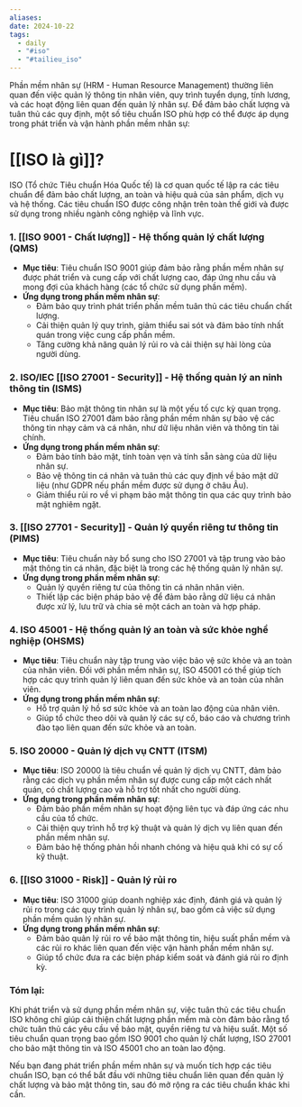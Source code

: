 ```yaml
---
aliases: 
date: 2024-10-22
tags:
  - daily
  - "#iso"
  - "#tailieu_iso"
---
```

Phần mềm nhân sự (HRM - Human Resource Management) thường liên quan đến việc quản lý thông tin nhân viên, quy trình tuyển dụng, tính lương, và các hoạt động liên quan đến quản lý nhân sự. Để đảm bảo chất lượng và tuân thủ các quy định, một số tiêu chuẩn ISO phù hợp có thể được áp dụng trong phát triển và vận hành phần mềm nhân sự:

# **[[ISO là gì]]?**

ISO (Tổ chức Tiêu chuẩn Hóa Quốc tế) là cơ quan quốc tế lập ra các tiêu chuẩn để đảm bảo chất lượng, an toàn và hiệu quả của sản phẩm, dịch vụ và hệ thống. Các tiêu chuẩn ISO được công nhận trên toàn thế giới và được sử dụng trong nhiều ngành công nghiệp và lĩnh vực.

### 1. **[[ISO 9001 - Chất lượng]] - Hệ thống quản lý chất lượng (QMS)**

- **Mục tiêu**: Tiêu chuẩn ISO 9001 giúp đảm bảo rằng phần mềm nhân sự được phát triển và cung cấp với chất lượng cao, đáp ứng nhu cầu và mong đợi của khách hàng (các tổ chức sử dụng phần mềm).
- **Ứng dụng trong phần mềm nhân sự**:
    - Đảm bảo quy trình phát triển phần mềm tuân thủ các tiêu chuẩn chất lượng.
    - Cải thiện quản lý quy trình, giảm thiểu sai sót và đảm bảo tính nhất quán trong việc cung cấp phần mềm.
    - Tăng cường khả năng quản lý rủi ro và cải thiện sự hài lòng của người dùng.

### 2. **ISO/IEC [[ISO 27001 - Security]] - Hệ thống quản lý an ninh thông tin (ISMS)**

- **Mục tiêu**: Bảo mật thông tin nhân sự là một yếu tố cực kỳ quan trọng. Tiêu chuẩn ISO 27001 đảm bảo rằng phần mềm nhân sự bảo vệ các thông tin nhạy cảm và cá nhân, như dữ liệu nhân viên và thông tin tài chính.
- **Ứng dụng trong phần mềm nhân sự**:
    - Đảm bảo tính bảo mật, tính toàn vẹn và tính sẵn sàng của dữ liệu nhân sự.
    - Bảo vệ thông tin cá nhân và tuân thủ các quy định về bảo mật dữ liệu (như GDPR nếu phần mềm được sử dụng ở châu Âu).
    - Giảm thiểu rủi ro về vi phạm bảo mật thông tin qua các quy trình bảo mật nghiêm ngặt.

### 3. **[[ISO 27701 - Security]] - Quản lý quyền riêng tư thông tin (PIMS)**

- **Mục tiêu**: Tiêu chuẩn này bổ sung cho ISO 27001 và tập trung vào bảo mật thông tin cá nhân, đặc biệt là trong các hệ thống quản lý nhân sự.
- **Ứng dụng trong phần mềm nhân sự**:
    - Quản lý quyền riêng tư của thông tin cá nhân nhân viên.
    - Thiết lập các biện pháp bảo vệ để đảm bảo rằng dữ liệu cá nhân được xử lý, lưu trữ và chia sẻ một cách an toàn và hợp pháp.

### 4. **ISO 45001 - Hệ thống quản lý an toàn và sức khỏe nghề nghiệp (OHSMS)**

- **Mục tiêu**: Tiêu chuẩn này tập trung vào việc bảo vệ sức khỏe và an toàn của nhân viên. Đối với phần mềm nhân sự, ISO 45001 có thể giúp tích hợp các quy trình quản lý liên quan đến sức khỏe và an toàn của nhân viên.
- **Ứng dụng trong phần mềm nhân sự**:
    - Hỗ trợ quản lý hồ sơ sức khỏe và an toàn lao động của nhân viên.
    - Giúp tổ chức theo dõi và quản lý các sự cố, báo cáo và chương trình đào tạo liên quan đến sức khỏe và an toàn.

### 5. **ISO 20000 - Quản lý dịch vụ CNTT (ITSM)**

- **Mục tiêu**: ISO 20000 là tiêu chuẩn về quản lý dịch vụ CNTT, đảm bảo rằng các dịch vụ phần mềm nhân sự được cung cấp một cách nhất quán, có chất lượng cao và hỗ trợ tốt nhất cho người dùng.
- **Ứng dụng trong phần mềm nhân sự**:
    - Đảm bảo phần mềm nhân sự hoạt động liên tục và đáp ứng các nhu cầu của tổ chức.
    - Cải thiện quy trình hỗ trợ kỹ thuật và quản lý dịch vụ liên quan đến phần mềm nhân sự.
    - Đảm bảo hệ thống phản hồi nhanh chóng và hiệu quả khi có sự cố kỹ thuật.

### 6. **[[ISO 31000 - Risk]] - Quản lý rủi ro**

- **Mục tiêu**: ISO 31000 giúp doanh nghiệp xác định, đánh giá và quản lý rủi ro trong các quy trình quản lý nhân sự, bao gồm cả việc sử dụng phần mềm quản lý nhân sự.
- **Ứng dụng trong phần mềm nhân sự**:
    - Đảm bảo quản lý rủi ro về bảo mật thông tin, hiệu suất phần mềm và các rủi ro khác liên quan đến việc vận hành phần mềm nhân sự.
    - Giúp tổ chức đưa ra các biện pháp kiểm soát và đánh giá rủi ro định kỳ.
### Tóm lại:

Khi phát triển và sử dụng phần mềm nhân sự, việc tuân thủ các tiêu chuẩn ISO không chỉ giúp cải thiện chất lượng phần mềm mà còn đảm bảo rằng tổ chức tuân thủ các yêu cầu về bảo mật, quyền riêng tư và hiệu suất. Một số tiêu chuẩn quan trọng bao gồm ISO 9001 cho quản lý chất lượng, ISO 27001 cho bảo mật thông tin và ISO 45001 cho an toàn lao động.

Nếu bạn đang phát triển phần mềm nhân sự và muốn tích hợp các tiêu chuẩn ISO, bạn có thể bắt đầu với những tiêu chuẩn liên quan đến quản lý chất lượng và bảo mật thông tin, sau đó mở rộng ra các tiêu chuẩn khác khi cần.
